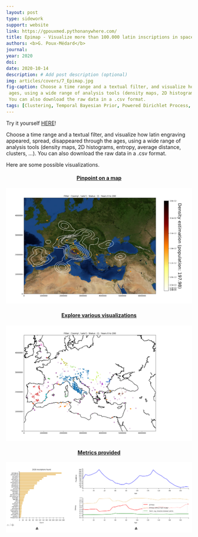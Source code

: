 ```yaml
---
layout: post
type: sidework
support: website
link: https://gpouxmed.pythonanywhere.com/
title: Epimap - Visualize more than 100.000 latin inscriptions in space and time (1000BC to 1000AC)
authors: <b>G. Poux-Médard</b>
journal: 
year: 2020
doi: 
date: 2020-10-14
description: # Add post description (optional)
img: articles/covers/7_Epimap.jpg
fig-caption: Choose a time range and a textual filter, and visualize how latin engraving appeared, spread, disappeared through the
 ages, using a wide range of analysis tools (density maps, 2D histograms, entropy, average distance, clusters, ...). 
 You can also download the raw data in a .csv format.
tags: [Clustering, Temporal Bayesian Prior, Powered Dirichlet Process, Hawkes Process, PDP, Dirichlet]
---
```


Try it yourself <a href="https://gpouxmed.pythonanywhere.com/">HERE</a>!

Choose a time range and a textual filter, and visualize how latin engraving appeared, spread, disappeared through the
ages, using a wide range of analysis tools (density maps, 2D histograms, entropy, average distance, clusters, ...). 
You can also download the raw data in a .csv format.

Here are some possible visualizations.

#### <center><u>Pinpoint on a map</u></center>
![alt text](/assets/img/articles/Epimap/Map1.jpg)
#### <center><u>Explore various visualizations</u></center>
![alt text](/assets/img/articles/Epimap/Map2.jpg)
#### <center><u>Metrics provided</u></center>
![alt text](/assets/img/articles/Epimap/Metrics.jpg)